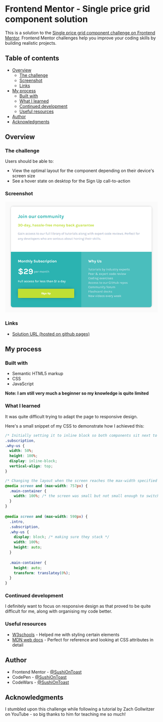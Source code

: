 # Frontend Mentor - Single price grid component solution

This is a solution to the [Single price grid component challenge on Frontend Mentor](https://www.frontendmentor.io/challenges/single-price-grid-component-5ce41129d0ff452fec5abbbc). Frontend Mentor challenges help you improve your coding skills by building realistic projects. 

## Table of contents

- [Overview](#overview)
  - [The challenge](#the-challenge)
  - [Screenshot](#screenshot)
  - [Links](#links)
- [My process](#my-process)
  - [Built with](#built-with)
  - [What I learned](#what-i-learned)
  - [Continued development](#continued-development)
  - [Useful resources](#useful-resources)
- [Author](#author)
- [Acknowledgments](#acknowledgments)

## Overview

### The challenge

Users should be able to:

- View the optimal layout for the component depending on their device's screen size
- See a hover state on desktop for the Sign Up call-to-action

### Screenshot

![A preview of the final solution on desktop](./computer_preview.png)

### Links

- [Solution URL (hosted on github pages)](https://sushiontoast.github.io/frontend-mentor-single-grid-price-component-challenge/)

## My process

### Built with

- Semantic HTML5 markup
- CSS
- JavaScript

**Note: I am still very much a beginner so my knowledge is quite limited**

### What I learned

It was quite difficult trying to adapt the page to responsive design.

Here's a small snippet of my CSS to demonstrate how I achieved this:
```css
/* Initially setting it to inline block so both components sit next to each other */
.subscription,
.why-us {
  width: 50%;
  height: 100%;
  display: inline-block;
  vertical-align: top;
}
```
```css
/* Changing the layout when the screen reaches the max-width specified (acommodating to different screens) */
@media screen and (max-width: 757px) {
  .main-container {
    width: 100%; /* the screen was small but not small enough to switch to the mobile version */
  }
}

@media screen and (max-width: 590px) {
  .intro,
  .subscription,
  .why-us {
    display: block; /* making sure they stack */
    width: 100%;
    height: auto;
  }

  .main-container {
    height: auto;
    transform: translatey(0%);
  }
}
```

### Continued development

I definitely want to focus on responsive design as that proved to be quite difficult for me, along with organising my code better.

### Useful resources

- [W3schools](https://www.w3schools.com/css/) - Helped me with styling certain elements
- [MDN web docs](https://developer.mozilla.org/en-US/) - Perfect for reference and looking at CSS attributes in detail

## Author

- Frontend Mentor - [@SushiOnToast](https://www.frontendmentor.io/profile/SushiOnToast)
- CodePen - [@SushiOnToast](https://codepen.io/SushiOnToast)
- CodeWars - [@SushiOnToast](https://www.codewars.com/users/SushiOnToast)

## Acknowledgments

I stumbled upon this challenge while following a tutorial by Zach Gollwitzer on YouTube - so big thanks to him for teaching me so much!

